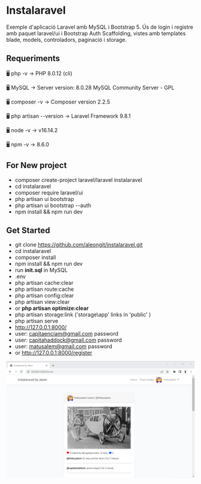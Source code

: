 # Instalaravel

Exemple d'aplicació Laravel amb MySQL i Bootstrap 5.
Ús de login i registre amb paquet laravel/ui i Bootstrap Auth Scaffolding, vistes amb templates blade, models, controladors, paginació i storage.

## Requeriments

🖥️ php -v
→ PHP 8.0.12 (cli)

🖥️ MySQL
→ Server version: 8.0.28 MySQL Community Server - GPL

🖥️ composer -v
→ Composer version 2.2.5

🖥️ php artisan --version
→ Laravel Framework 9.8.1

🖥️ node -v
→ v16.14.2

🖥️ npm -v
→ 8.6.0


## For New project
- composer create-project laravel/laravel instalaravel
- cd instalaravel
- composer require laravel/ui
- php artisan ui bootstrap
- php artisan ui bootstrap --auth
- npm install && npm run dev


## Get Started
- git clone https://github.com/aleongit/instalaravel.git
- cd instalaravel
- composer install
- npm install && npm run dev
- run **init.sql** in MySQL
- .env
- php artisan cache:clear
- php artisan route:cache
- php artisan config:clear
- php artisan view:clear
- or **php artisan optimize:clear**
- php artisan storage:link ('storage\app' links in 'public\' )
- php artisan serve
- http://127.0.0.1:8000/
- user: capitaenciam@gmail.com password
- user: capitahaddock@gmail.com password
- user: matusalem@gmail.com password
- or http://127.0.0.1:8000/register


![Screenshot](public/img/1.png)